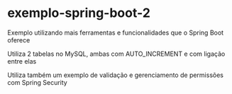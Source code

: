 # exemplo-spring-boot-2

Exemplo utilizando mais ferramentas e funcionalidades que o Spring Boot oferece

Utiliza 2 tabelas no MySQL, ambas com AUTO_INCREMENT e com ligação entre elas

Utiliza também um exemplo de validação e gerenciamento de permissões com Spring Security

